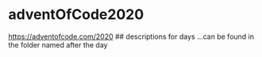 # adventOfCode2020

https://adventofcode.com/2020
## descriptions for days
...can be found in the folder named after the day
